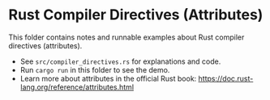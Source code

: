 # Rust Compiler Directives (Attributes)

This folder contains notes and runnable examples about Rust compiler directives (attributes).

- See `src/compiler_directives.rs` for explanations and code.
- Run `cargo run` in this folder to see the demo.
- Learn more about attributes in the official Rust book: https://doc.rust-lang.org/reference/attributes.html

